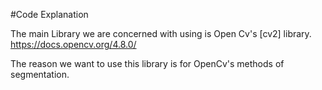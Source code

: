 #Code Explanation

The main Library we are concerned with using is Open Cv's [cv2] library. https://docs.opencv.org/4.8.0/ 

The reason we want to use this library is for OpenCv's methods of segmentation. 
